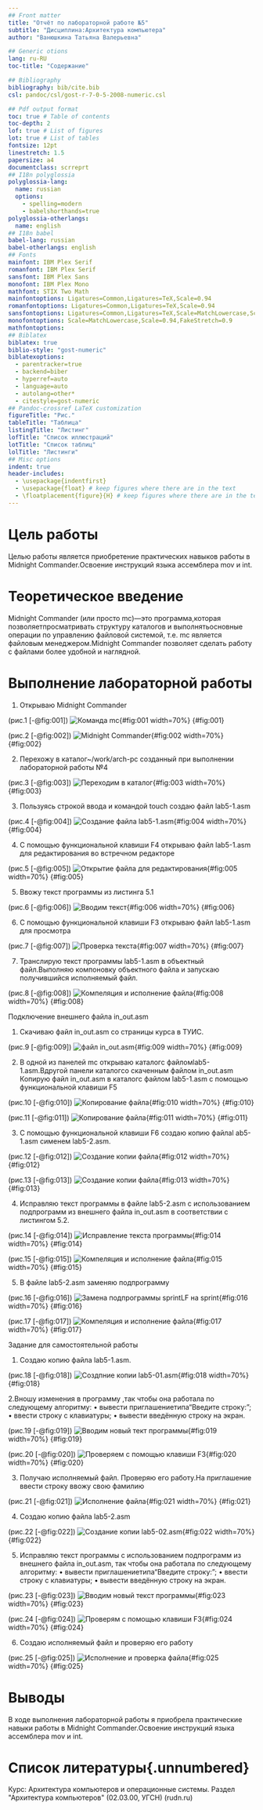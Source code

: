 ```yaml
---
## Front matter
title: "Отчёт по лабораторной работе №5"
subtitle: "Дисциплина:Архитектура компьютера"
author: "Ванюшкина Татьяна Валерьевна"

## Generic otions
lang: ru-RU
toc-title: "Содержание"

## Bibliography
bibliography: bib/cite.bib
csl: pandoc/csl/gost-r-7-0-5-2008-numeric.csl

## Pdf output format
toc: true # Table of contents
toc-depth: 2
lof: true # List of figures
lot: true # List of tables
fontsize: 12pt
linestretch: 1.5
papersize: a4
documentclass: scrreprt
## I18n polyglossia
polyglossia-lang:
  name: russian
  options:
	- spelling=modern
	- babelshorthands=true
polyglossia-otherlangs:
  name: english
## I18n babel
babel-lang: russian
babel-otherlangs: english
## Fonts
mainfont: IBM Plex Serif
romanfont: IBM Plex Serif
sansfont: IBM Plex Sans
monofont: IBM Plex Mono
mathfont: STIX Two Math
mainfontoptions: Ligatures=Common,Ligatures=TeX,Scale=0.94
romanfontoptions: Ligatures=Common,Ligatures=TeX,Scale=0.94
sansfontoptions: Ligatures=Common,Ligatures=TeX,Scale=MatchLowercase,Scale=0.94
monofontoptions: Scale=MatchLowercase,Scale=0.94,FakeStretch=0.9
mathfontoptions:
## Biblatex
biblatex: true
biblio-style: "gost-numeric"
biblatexoptions:
  - parentracker=true
  - backend=biber
  - hyperref=auto
  - language=auto
  - autolang=other*
  - citestyle=gost-numeric
## Pandoc-crossref LaTeX customization
figureTitle: "Рис."
tableTitle: "Таблица"
listingTitle: "Листинг"
lofTitle: "Список иллюстраций"
lotTitle: "Список таблиц"
lolTitle: "Листинги"
## Misc options
indent: true
header-includes:
  - \usepackage{indentfirst}
  - \usepackage{float} # keep figures where there are in the text
  - \floatplacement{figure}{H} # keep figures where there are in the text
---
```


# Цель работы

Целью работы является приобретение практических навыков работы в Midnight Commander.Освоение инструкций
 языка ассемблера mov и int.


# Теоретическое введение

 Midnight Commander (или просто mc)—это программа,которая позволяетпросматривать
 структуру каталогов и выполнятьосновные операции по управлению файловой системой,
 т.е. mc является файловым менеджером.Midnight Commander позволяет сделать работу с
 файлами более удобной и наглядной.

# Выполнение лабораторной работы

1.  Открываю Midnight Commander

(рис.1 [-@fig:001])
![Команда mc](image/рис1){#fig:001 width=70%}
{#fig:001}

(рис.2 [-@fig:002])
![Midnight Commander](image/рис2){#fig:002 width=70%}
{#fig:002}


2.  Перехожу в каталог~/work/arch-pc созданный при выполнении лабораторной работы №4

(рис.3 [-@fig:003])
![Переходим в каталог](image/рис3){#fig:003 width=70%}
{#fig:003}

3. Пользуясь строкой ввода и командой touch создаю файл lab5-1.asm

(рис.4 [-@fig:004])
![Создание файла lab5-1.asm](image/рис4){#fig:004 width=70%}
{#fig:004}

4. С помощью функциональной клавиши F4 открываю файл lab5-1.asm для редактирования во встречном редакторе 
 
(рис.5 [-@fig:005])
![Открытие файла для редактирования](image/рис5){#fig:005 width=70%}
{#fig:005}

5.  Ввожу текст программы из листинга 5.1

(рис.6 [-@fig:006])
![Вводим текст](image/рис6){#fig:006 width=70%}
{#fig:006}

6.  С помощью функциональной клавиши F3 открываю файл lab5-1.asm для просмотра

(рис.7 [-@fig:007])
![Проверка текста](image/рис7){#fig:007 width=70%}
{#fig:007}

7.  Транслирую текст программы lab5-1.asm в объектный файл.Выполняю компоновку объектного файла и запускаю получившийся исполняемый файл.

(рис.8 [-@fig:008])
![Компеляция и исполнение файла ](image/рис8){#fig:008 width=70%}
{#fig:008}


Подключение внешнего файла in_out.asm

1.  Скачиваю файл in_out.asm со страницы курса в ТУИС.

(рис.9 [-@fig:009])
![файл in_out.asm](image/рис9){#fig:009 width=70%}
{#fig:009}

2.   В одной из панелей mc открываю каталогс файломlab5-1.asm.Вдругой панели каталогсо скаченным файлом in_out.asm
 Копирую файл in_out.asm в каталогс файлом lab5-1.asm с помощью функциональной клавиши F5
 
(рис.10 [-@fig:010])
![Копирование файла](image/рис10){#fig:010 width=70%}
{#fig:010}

(рис.11 [-@fig:011])
![Копирование файла](image/рис11){#fig:011 width=70%}
{#fig:011}

3.  С помощью функциональной клавиши F6 создаю копию файлаl ab5-1.asm сименем lab5-2.asm.

(рис.12 [-@fig:012])
![Создание копии файла](image/рис12){#fig:012 width=70%}
{#fig:012}

(рис.13 [-@fig:013])
![Создание копии файла](image/рис13){#fig:013 width=70%}
{#fig:013}

4. Исправляю текст программы в файле lab5-2.asm с использованием подпрограмм из
 внешнего файла in_out.asm  в соответствии с листингом 5.2.

(рис.14 [-@fig:014])
![Исправление текста программы](image/рис14){#fig:014 width=70%}
{#fig:014}

(рис.15 [-@fig:015])
![Компеляция и исполнение файла](image/рис15){#fig:015 width=70%}
{#fig:015}

5.  В файле lab5-2.asm заменяю подпрограмму 

(рис.16 [-@fig:016])
![Замена подпрограммы sprintLF на sprint](image/рис16){#fig:016 width=70%}
{#fig:016}

(рис.17 [-@fig:017])
![Компеляция и исполнение файла](image/рис17){#fig:017 width=70%}
{#fig:017}

Задание для самостоятельной работы

1.  Создаю копию файла lab5-1.asm.

(рис.18 [-@fig:018])
![Создпние копии lab5-01.asm](image/рис18){#fig:018 width=70%}
{#fig:018}

2.Вношу изменения в программу ,так чтобы она работала по следующему алгоритму:
 • вывести приглашениетипа“Введите строку:”;
 • ввести строку с клавиатуры;
 • вывести введённую строку на экран.

(рис.19 [-@fig:019])
![Вводим новый тект программы](image/рис19){#fig:019 width=70%}
{#fig:019}

(рис.20 [-@fig:020])
![Проверяем с помощью клавиши F3](image/рис20){#fig:020 width=70%}
{#fig:020}

3.  Получаю исполняемый файл. Проверяю его работу.На приглашение ввести строку ввожу свою фамилию

(рис.21 [-@fig:021])
![Исполнение файла](image/рис21){#fig:021 width=70%}
{#fig:021}

4. Создаю копию файла lab5-2.asm

(рис.22 [-@fig:022])
![Создание копии lab5-02.asm](image/рис22){#fig:022 width=70%}
{#fig:022}

5. Исправляю текст программы с использованием подпрограмм из внешнего файла in_out.asm, так чтобы она работала по следующему
 алгоритму:
 • вывести приглашениетипа“Введите строку:”;
 • ввести строку с клавиатуры;
 • вывести введённую строку на экран.

(рис.23 [-@fig:023])
![Вводим новый текст программы](image/рис23){#fig:023 width=70%}
{#fig:023}

(рис.24 [-@fig:024])
![Проверям с помощью клавиши F3](image/рис24){#fig:024 width=70%}
{#fig:024}

6.  Создаю исполняемый файл и проверяю его работу

(рис.25 [-@fig:025])
![Исполнение и проверка файла](image/рис25){#fig:025 width=70%}
{#fig:025}

# Выводы

В ходе выполнения лабораторной работы я приобрела практические навыки работы в Midnight Commander.Освоение инструкций
 языка ассемблера mov и int.

# Список литературы{.unnumbered}



Курс: Архитектура компьютеров и операционные системы. Раздел "Архитектура компьютеров" (02.03.00, УГСН) (rudn.ru) 
